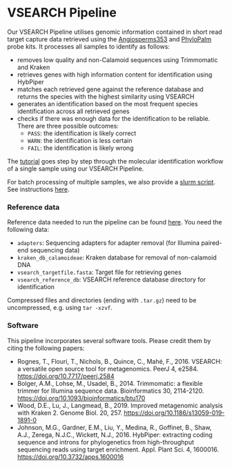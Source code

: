# VSEARCH Pipeline

Our VSEARCH Pipeline utilises genomic information contained in short read target capture data retrieved using the [Angiosperms353](https://doi.org/10.1093/sysbio/syy086) and [PhyloPalm](https://doi.org/10.3389/fpls.2019.00864) probe kits. It processes all samples to identify as follows:
- removes low quality and non-Calamoid sequences  using Trimmomatic and Kraken
- retrieves genes with high information content for identification using HybPiper
- matches each retrieved gene against the reference database and returns the species with the highest similarity using VSEARCH
- generates an identification based on the most frequent species identification across all retrieved genes
- checks if there was enough data for the identification to be reliable. There are three possible outcomes:
  * `PASS`: the identification is likely correct
  * `WARN`: the identification is less certain
  * `FAIL`: the identification is likely wrong

The [tutorial](Tutorial.md) goes step by step through the molecular identification workflow of a single sample using our VSEARCH Pipeline.  

For batch processing of multiple samples, we also provide a [slurm script](vsearch_raw_to_query.sh). See instructions [here](Slurm_Instructions.md).

### Reference data
Reference data needed to run the pipeline can be found [here](https://doi.org/10.5281/zenodo.7733000). You need the following data:
- `adapters`: Sequencing adapters for adapter removal (for Illumina paired-end sequencing data)
- `kraken_db_calamoideae`: Kraken database for removal of non-calamoid DNA
- `vsearch_targetfile.fasta`: Target file for retrieving genes
- `vsearch_reference_db`: VSEARCH reference database directory for identification  

Compressed files and directories (ending with `.tar.gz`) need to be uncompressed, e.g. using `tar -xzvf`.

### Software
This pipeline incorporates several software tools. Please credit them by citing the following papers:
- Rognes, T., Flouri, T., Nichols, B., Quince, C., Mahé, F., 2016. VSEARCH: a versatile open source tool for metagenomics. PeerJ 4, e2584. https://doi.org/10.7717/peerj.2584
- Bolger, A.M., Lohse, M., Usadel, B., 2014. Trimmomatic: a flexible trimmer for Illumina sequence data. Bioinformatics 30, 2114-2120. https://doi.org/10.1093/bioinformatics/btu170
- Wood, D.E., Lu, J., Langmead, B., 2019. Improved metagenomic analysis with Kraken 2. Genome Biol. 20, 257. https://doi.org/10.1186/s13059-019-1891-0
- Johnson, M.G., Gardner, E.M., Liu, Y., Medina, R., Goffinet, B., Shaw, A.J., Zerega, N.J.C., Wickett, N.J., 2016. HybPiper: extracting coding sequence and introns for phylogenetics from high-throughput sequencing reads using target enrichment. Appl. Plant Sci. 4, 1600016. https://doi.org/10.3732/apps.1600016
